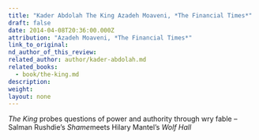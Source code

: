 ```yaml
---
title: "Kader Abdolah The King Azadeh Moaveni, *The Financial Times*"
draft: false
date: 2014-04-08T20:36:00.000Z
attribution: "Azadeh Moaveni, *The Financial Times*"
link_to_original:
nd_author_of_this_review:
related_author: author/kader-abdolah.md
related_books:
  - book/the-king.md
description:
weight:
layout: none
---
```

*The King* probes questions of power and authority through wry fable – Salman Rushdie’s *Shame*meets Hilary Mantel’s *Wolf Hall*

